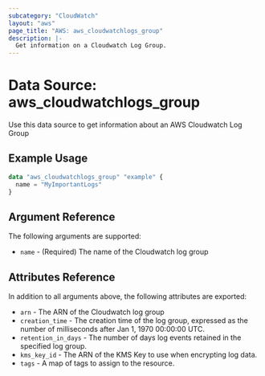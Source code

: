```yaml
---
subcategory: "CloudWatch"
layout: "aws"
page_title: "AWS: aws_cloudwatchlogs_group"
description: |-
  Get information on a Cloudwatch Log Group.
---
```


# Data Source: aws_cloudwatchlogs_group

Use this data source to get information about an AWS Cloudwatch Log Group

## Example Usage

```terraform
data "aws_cloudwatchlogs_group" "example" {
  name = "MyImportantLogs"
}
```

## Argument Reference

The following arguments are supported:

* `name` - (Required) The name of the Cloudwatch log group

## Attributes Reference

In addition to all arguments above, the following attributes are exported:

* `arn` - The ARN of the Cloudwatch log group
* `creation_time` - The creation time of the log group, expressed as the number of milliseconds after Jan 1, 1970 00:00:00 UTC.
* `retention_in_days` - The number of days log events retained in the specified log group.
* `kms_key_id` - The ARN of the KMS Key to use when encrypting log data.
* `tags` - A map of tags to assign to the resource.
